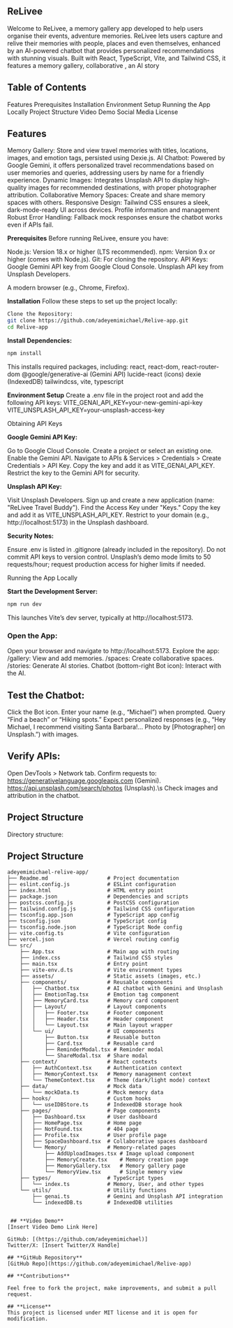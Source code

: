 ## **ReLivee**
Welcome to ReLivee, a memory gallery app developed to help users organise their events, adventure memories. ReLivee lets users capture and relive their memories with people, places and even themselves, enhanced by an AI-powered chatbot that provides personalized recommendations with stunning visuals. Built with React, TypeScript, Vite, and Tailwind CSS, it features a memory gallery, collaborative , an AI story 


## **Table of Contents**

Features
Prerequisites
Installation
Environment Setup
Running the App Locally
Project Structure
Video Demo
Social Media
License

## **Features**

Memory Gallery: Store and view travel memories with titles, locations, images, and emotion tags, persisted using Dexie.js.
AI Chatbot: Powered by Google Gemini, it offers personalized travel recommendations based on user memories and queries, addressing users by name for a friendly experience.
Dynamic Images: Integrates Unsplash API to display high-quality images for recommended destinations, with proper photographer attribution.
Collaborative Memory Spaces: Create and share memory spaces with others.
Responsive Design: Tailwind CSS ensures a sleek, dark-mode-ready UI across devices.
Profile information and management
Robust Error Handling: Fallback mock responses ensure the chatbot works even if APIs fail.

**Prerequisites**
Before running ReLivee, ensure you have:

Node.js: Version 18.x or higher (LTS recommended).
npm: Version 9.x or higher (comes with Node.js).
Git: For cloning the repository.
API Keys:
Google Gemini API key from Google Cloud Console.
Unsplash API key from Unsplash Developers.


A modern browser (e.g., Chrome, Firefox).

**Installation**
Follow these steps to set up the project locally:
``` bash 
Clone the Repository:
git clone https://github.com/adeyemimichael/Relive-app.git
cd Relive-app
```

**Install Dependencies:**
```bash
npm install
```

This installs required packages, including:
react, react-dom, react-router-dom
@google/generative-ai (Gemini API)
lucide-react (icons)
dexie (IndexedDB)
tailwindcss, vite, typescript



**Environment Setup**
Create a .env file in the project root and add the following API keys:
VITE_GENAI_API_KEY=your-new-gemini-api-key
VITE_UNSPLASH_API_KEY=your-unsplash-access-key

Obtaining API Keys

**Google Gemini API Key:**

Go to Google Cloud Console.
Create a project or select an existing one.
Enable the Gemini API.
Navigate to APIs & Services > Credentials > Create Credentials > API Key.
Copy the key and add it as VITE_GENAI_API_KEY.
Restrict the key to the Gemini API for security.


**Unsplash API Key:**

Visit Unsplash Developers.
Sign up and create a new application (name: "ReLivee Travel Buddy").
Find the Access Key under "Keys."
Copy the key and add it as VITE_UNSPLASH_API_KEY.
Restrict to your domain (e.g., http://localhost:5173) in the Unsplash dashboard.



**Security Notes:**

Ensure .env is listed in .gitignore (already included in the repository).
Do not commit API keys to version control.
Unsplash’s demo mode limits to 50 requests/hour; request production access for higher limits if needed.

Running the App Locally

**Start the Development Server:**
``` bash
npm run dev
```

This launches Vite’s dev server, typically at http://localhost:5173.

### Open the App:

Open your browser and navigate to http://localhost:5173.
Explore the app:
/gallery: View and add memories.
/spaces: Create collaborative spaces.
/stories: Generate AI stories.
Chatbot (bottom-right Bot icon): Interact with the AI.




## **Test the Chatbot:**

Click the Bot icon.
Enter your name (e.g., “Michael”) when prompted.
Query “Find a beach” or “Hiking spots.”
Expect personalized responses (e.g., “Hey Michael, I recommend visiting Santa Barbara!... Photo by [Photographer] on Unsplash.”) with images.


 ## **Verify APIs:**

Open DevTools > Network tab.
Confirm requests to:
https://generativelanguage.googleapis.com (Gemini).
https://api.unsplash.com/search/photos (Unsplash).\s
Check images and attribution in the chatbot.



   ## **Project Structure**
Directory structure:
## Project Structure

```plaintext
adeyemimichael-relive-app/
├── Readme.md                   # Project documentation
├── eslint.config.js            # ESLint configuration
├── index.html                  # HTML entry point
├── package.json                # Dependencies and scripts
├── postcss.config.js           # PostCSS configuration
├── tailwind.config.js          # Tailwind CSS configuration
├── tsconfig.app.json           # TypeScript app config
├── tsconfig.json               # TypeScript config
├── tsconfig.node.json          # TypeScript Node config
├── vite.config.ts              # Vite configuration
├── vercel.json                 # Vercel routing config
└── src/
    ├── App.tsx                 # Main app with routing
    ├── index.css               # Tailwind CSS styles
    ├── main.tsx                # Entry point
    ├── vite-env.d.ts           # Vite environment types
    ├── assets/                 # Static assets (images, etc.)
    ├── components/             # Reusable components
    │   ├── Chatbot.tsx         # AI chatbot with Gemini and Unsplash
    │   ├── EmotionTag.tsx      # Emotion tag component
    │   ├── MemoryCard.tsx      # Memory card component
    │   ├── Layout/             # Layout components
    │   │   ├── Footer.tsx      # Footer component
    │   │   ├── Header.tsx      # Header component
    │   │   └── Layout.tsx      # Main layout wrapper
    │   └── ui/                 # UI components
    │       ├── Button.tsx      # Reusable button
    │       ├── Card.tsx        # Reusable card
    │       ├── ReminderModal.tsx # Reminder modal
    │       └── ShareModal.tsx  # Share modal
    ├── context/                # React contexts
    │   ├── AuthContext.tsx     # Authentication context
    │   ├── MemoryContext.tsx   # Memory management context
    │   └── ThemeContext.tsx    # Theme (dark/light mode) context
    ├── data/                   # Mock data
    │   └── mockData.ts         # Mock memory data
    ├── hooks/                  # Custom hooks
    │   └── useIDBStore.ts      # IndexedDB storage hook
    ├── pages/                  # Page components
    │   ├── Dashboard.tsx       # User dashboard
    │   ├── HomePage.tsx        # Home page
    │   ├── NotFound.tsx        # 404 page
    │   ├── Profile.tsx         # User profile page
    │   ├── SpaceDashboard.tsx  # Collaborative spaces dashboard
    │   └── Memory/             # Memory-related pages
    │       ├── AddUploadImages.tsx # Image upload component
    │       ├── MemoryCreate.tsx    # Memory creation page
    │       ├── MemoryGallery.tsx   # Memory gallery page
    │       └── MemoryView.tsx      # Single memory view
    ├── types/                  # TypeScript types
    │   └── index.ts            # Memory, User, and other types
    └── utils/                  # Utility functions
        ├── genai.ts            # Gemini and Unsplash API integration
        └── indexedDB.ts        # IndexedDB utilities


 ## **Video Demo**
[Insert Video Demo Link Here]

GitHub: [(https://github.com/adeyemimichael)]
Twitter/X: [Insert Twitter/X Handle]

## **GitHub Repository**  
[GitHub Repo](https://github.com/adeyemimichael/Relive-app)  

## **Contributions**  

Feel free to fork the project, make improvements, and submit a pull request. 

## **License**  
This project is licensed under MIT license and it is open for modification.
